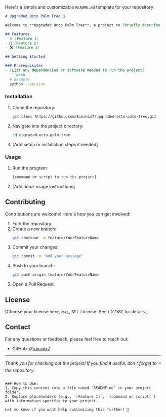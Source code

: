 Here's a simple and customizable `README.md` template for your repository:

```markdown
# Upgraded Octo Palm Tree 🌴

Welcome to **Upgraded Octo Palm Tree**, a project to [briefly describe the purpose or scope of your project]. 

## Features
- 🔥 [Feature 1]
- 🚀 [Feature 2]
- 🛠️ [Feature 3]

## Getting Started

### Prerequisites
- [List any dependencies or software needed to run the project]
  ```bash
  # Example
  python --version
  ```

### Installation
1. Clone the repository:
   ```bash
   git clone https://github.com/kinanix7/upgraded-octo-palm-tree.git
   ```
2. Navigate into the project directory:
   ```bash
   cd upgraded-octo-palm-tree
   ```
3. [Add setup or installation steps if needed]

### Usage
1. Run the program:
   ```bash
   [command or script to run the project]
   ```
2. [Additional usage instructions]

## Contributing
Contributions are welcome! Here's how you can get involved:
1. Fork the repository.
2. Create a new branch:
   ```bash
   git checkout -b feature/YourFeatureName
   ```
3. Commit your changes:
   ```bash
   git commit -m "Add your message"
   ```
4. Push to your branch:
   ```bash
   git push origin feature/YourFeatureName
   ```
5. Open a Pull Request.

## License
[Choose your license here, e.g., MIT License. See `LICENSE` for details.]

## Contact
For any questions or feedback, please feel free to reach out:
- GitHub: [@kinanix7](https://github.com/kinanix7)

---

*Thank you for checking out the project! If you find it useful, don't forget to ⭐ the repository.*
```

### How to Use:
1. Copy this content into a file named `README.md` in your project folder.
2. Replace placeholders (e.g., `[Feature 1]`, `[command or script]`) with information specific to your project.

Let me know if you want help customizing this further! 🚀
